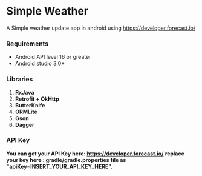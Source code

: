 # Simple Weather

A Simple weather update app in android using https://developer.forecast.io/

### Requirements

- Android API level 16 or greater
- Android studio 3.0+

### Libraries

1. **RxJava**
2. **Retrofit + OkHttp**
3. **ButterKnife**
4. **ORMLite**
5. **Gson**
6. **Dagger**

### API Key
**You can get your API Key here: https://developer.forecast.io/**
**replace your key here : gradle/gradle.properties file as "apiKey=INSERT_YOUR_API_KEY_HERE".**

